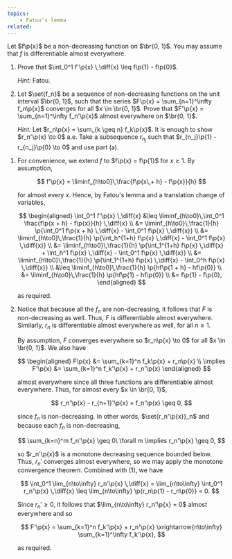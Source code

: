 ```yaml
---
topics:
    - Fatou's lemma
related:
---
```


<problem>

Let $f\p{x}$ be a non-decreasing function on $\br{0, 1}$. You may assume that $f$ is differentiable almost everywhere.

1. Prove that $\int_0^1 f'\p{x} \,\diff{x} \leq f\p{1} - f\p{0}$.

    _Hint:_ Fatou.

2. Let $\set{f_n}$ be a sequence of non-decreasing functions on the unit interval $\br{0, 1}$, such that the series $F\p{x} = \sum_{n=1}^\infty f_n\p{x}$ converges for all $x \in \br{0, 1}$. Prove that $F'\p{x} = \sum_{n=1}^\infty f_n'\p{x}$ almost everywhere on $\br{0, 1}$.

    _Hint:_ Let $r_n\p{x} = \sum_{k \geq n} f_k\p{x}$. It is enough to show $r_n'\p{x} \to 0$ a.e. Take a subsequence $r_{n_j}$ such that $r_{n_j}\p{1} - r_{n_j}\p{0} \to 0$ and use part (a).

</problem>

<solution>

1. For convenience, we extend $f$ to $f\p{x} = f\p{1}$ for $x \geq 1$. By assumption,

    $$
    f'\p{x} = \liminf_{h\to0}\,\frac{f\p{x\,+ h} - f\p{x}}{h}
    $$

    for almost every $x$. Hence, by Fatou's lemma and a translation change of variables,

    $$
    \begin{aligned}
        \int_0^1 f'\p{x} \,\diff{x}
            &\leq \liminf_{h\to0}\,\int_0^1 \frac{f\p{x + h} - f\p{x}}{h} \,\diff{x} \\
            &= \liminf_{h\to0}\,\frac{1}{h} \p{\int_0^1 f\p{x + h} \,\diff{x} - \int_0^1 f\p{x} \,\diff{x}} \\
            &= \liminf_{h\to0}\,\frac{1}{h} \p{\int_h^{1+h} f\p{x} \,\diff{x} - \int_0^1 f\p{x} \,\diff{x}} \\
            &= \liminf_{h\to0}\,\frac{1}{h} \p{\int_1^{1+h} f\p{x} \,\diff{x} + \int_h^1 f\p{x} \,\diff{x} - \int_0^1 f\p{x} \,\diff{x}} \\
            &= \liminf_{h\to0}\,\frac{1}{h} \p{\int_1^{1+h} f\p{x} \,\diff{x} - \int_0^h f\p{x} \,\diff{x}} \\
            &\leq \liminf_{h\to0}\,\frac{1}{h} \p{hf\p{1 + h} - hf\p{0}} \\
            &= \liminf_{h\to0}\,\frac{1}{h} \p{hf\p{1} - hf\p{0}} \\
            &= f\p{1} - f\p{0},
    \end{aligned}
    $$

    as required.

2. Notice that because all the $f_n$ are non-decreasing, it follows that $F$ is non-decreasing as well. Thus, $F$ is differentiable almost everywhere. Similarly, $r_n$ is differentiable almost everywhere as well, for all $n \geq 1$.

    By assumption, $F$ converges everywhere so $r_n\p{x} \to 0$ for all $x \in \br{0, 1}$. We also have

    $$
    \begin{aligned}
        F\p{x}
            &= \sum_{k=1}^n f_k\p{x} + r_n\p{x} \\
        \implies
        F'\p{x}
            &= \sum_{k=1}^n f_k'\p{x} + r_n'\p{x}
    \end{aligned}
    $$

    almost everywhere since all three functions are differentiable almost everywhere. Thus, for almost every $x \in \br{0, 1}$,

    $$
    r_n'\p{x} - r_{n+1}'\p{x} = f_n'\p{x} \geq 0,
    $$

    since $f_n$ is non-decreasing. In other words, $\set{r_n'\p{x}}_n$ and because each $f_n$ is non-decreasing,

    $$
    \sum_{k=n}^m f_n'\p{x} \geq 0\ \forall m \implies r_n'\p{x} \geq 0,
    $$

    so $r_n'\p{x}$ is a monotone decreasing sequence bounded below. Thus, $r_n'$ converges almost everywhere, so we may apply the monotone convergence theorem. Combined with (1), we have

    $$
    \int_0^1 \lim_{n\to\infty} r_n'\p{x} \,\diff{x}
        = \lim_{n\to\infty} \int_0^1 r_n'\p{x} \,\diff{x}
        \leq \lim_{n\to\infty} \p{r_n\p{1} - r_n\p{0}}
        = 0.
    $$

    Since $r_n' \geq 0$, it follows that $\lim_{n\to\infty} r_n'\p{x} = 0$ almost everywhere and so

    $$
    F'\p{x} = \sum_{k=1}^n f_k'\p{x} + r_n'\p{x} \xrightarrow{n\to\infty} \sum_{k=1}^\infty f_k'\p{x},
    $$

    as required.

</solution>
